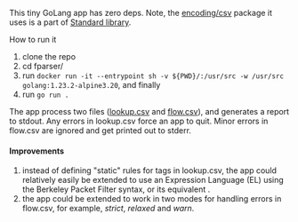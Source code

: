 This tiny GoLang app has zero deps. Note, the [encoding/csv](https://pkg.go.dev/encoding/csv@go1.23.2) package it uses is a part of [Standard library](https://pkg.go.dev/std).

How to run it
1. clone the repo
2. cd fparser/
3. run `docker run -it --entrypoint sh -v ${PWD}/:/usr/src -w /usr/src golang:1.23.2-alpine3.20`, and finally
4. run `go run .`

The app process two files ([lookup.csv](lookup.csv) and [flow.csv](flow.csv)), and generates a report to stdout. Any errors in lookup.csv force an app to quit. Minor errors in flow.csv are ignored and get printed out to stderr.

#### Improvements
1. instead of defining "static" rules for tags in lookup.csv, the app could relatively easily be extended to use an Expression Language (EL) using the Berkeley Packet Filter syntax, or its equivalent .
2. the app could be extended to work in two modes for handling errors in flow.csv, for example, _strict_, _relaxed_ and _warn_.